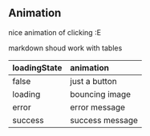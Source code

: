 Animation
---------
nice animation of clicking :E

markdown shoud work with tables

| loadingState | animation       |
|:-------------|:----------------|
| false        | just a button   |
| loading      | bouncing image  |
| error        | error message   |
| success      | success message |
